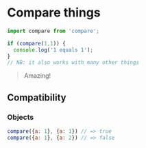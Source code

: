 # Compare things
```js
import compare from 'compare';

if (compare(1,1)) {
  console.log('1 equals 1');
}
// NB: it also works with many other things
```
> Amazing!

## Compatibility

### Objects
```js
compare({a: 1}, {a: 1}) // => true
compare({a: 1}, {a: 2}) // => false
```
